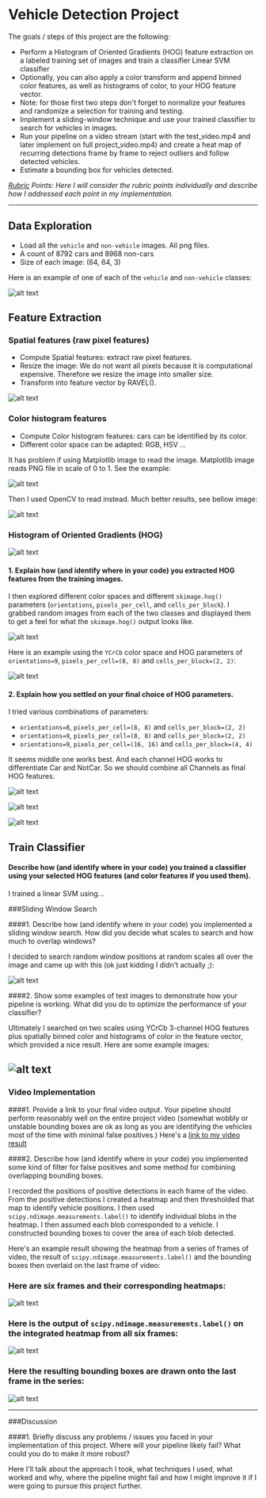 # Vehicle Detection Project

The goals / steps of this project are the following:

* Perform a Histogram of Oriented Gradients (HOG) feature extraction on a labeled training set of images and train a classifier Linear SVM classifier
* Optionally, you can also apply a color transform and append binned color features, as well as histograms of color, to your HOG feature vector. 
* Note: for those first two steps don't forget to normalize your features and randomize a selection for training and testing.
* Implement a sliding-window technique and use your trained classifier to search for vehicles in images.
* Run your pipeline on a video stream (start with the test_video.mp4 and later implement on full project_video.mp4) and create a heat map of recurring detections frame by frame to reject outliers and follow detected vehicles.
* Estimate a bounding box for vehicles detected.

[//]: # (Image References)
[example]: ./assets/example.PNG
[image1]: ./assets/resized_car_image.PNG
[image2]: ./assets/color_histogram.PNG
[his_error]: ./assets/color_histogram_error.PNG
[image3]: ./assets/hog41.PNG
[image20]: ./assets/hog20.PNG
[image21]: ./assets/hog21.PNG
[image22]: ./assets/hog22.PNG
[image4]: ./assets/normalization2.PNG
[image5]: ./assets/bboxes_and_heat.png
[image6]: ./assets/labels_map.png
[image7]: ./assets/output_bboxes.png
[video1]: ./project_video.mp4

_[Rubric](https://review.udacity.com/#!/rubrics/513/view) Points: 
Here I will consider the rubric points individually and describe how I addressed each point in my implementation._  

---
## Data Exploration
- Load all the `vehicle` and `non-vehicle` images. All png files.
- A count of 8792  cars and 8968  non-cars
- Size of each image:  (64, 64, 3)

Here is an example of one of each of the `vehicle` and `non-vehicle` classes:

![alt text][example]

## Feature Extraction
### Spatial features (raw pixel features) 
- Compute Spatial features: extract raw pixel features. 
- Resize the image: We do not want all pixels because it is computational expensive. Therefore we resize the image into smaller size. 
- Transform into feature vector by RAVEL().

![alt text][image1]

### Color histogram features
- Compute Color histogram features: cars can be identified by its color. 
- Different color space can be adapted: RGB, HSV ...

It has problem if using Matplotlib image to read the image. Matplotlib image reads PNG file in scale of 0 to 1. See the example:

![alt text][his_error]

Then I used OpenCV to read instead. Much better results, see bellow image:

![alt text][image2]

### Histogram of Oriented Gradients (HOG)
![alt text][image2]

#### 1. Explain how (and identify where in your code) you extracted HOG features from the training images.

I then explored different color spaces and different `skimage.hog()` parameters (`orientations`, `pixels_per_cell`, and `cells_per_block`).  I grabbed random images from each of the two classes and displayed them to get a feel for what the `skimage.hog()` output looks like.

![alt text][image3]

Here is an example using the `YCrCb` color space and HOG parameters of `orientations=9`, `pixels_per_cell=(8, 8)` and `cells_per_block=(2, 2)`:


![alt text][image20]

#### 2. Explain how you settled on your final choice of HOG parameters.

I tried various combinations of parameters:
- `orientations=8`, `pixels_per_cell=(8, 8)` and `cells_per_block=(2, 2)`
- `orientations=9`, `pixels_per_cell=(8, 8)` and `cells_per_block=(2, 2)`
- `orientations=9`, `pixels_per_cell=(16, 16)` and `cells_per_block=(4, 4)`

It seems middle one works best. And each channel HOG works to differentiate Car and NotCar. So we should combine all Channels as final HOG features.

![alt text][image20]

![alt text][image21]

![alt text][image22]

## Train Classifier
#### Describe how (and identify where in your code) you trained a classifier using your selected HOG features (and color features if you used them).

I trained a linear SVM using...

###Sliding Window Search

####1. Describe how (and identify where in your code) you implemented a sliding window search.  How did you decide what scales to search and how much to overlap windows?

I decided to search random window positions at random scales all over the image and came up with this (ok just kidding I didn't actually ;):

![alt text][image3]

####2. Show some examples of test images to demonstrate how your pipeline is working.  What did you do to optimize the performance of your classifier?

Ultimately I searched on two scales using YCrCb 3-channel HOG features plus spatially binned color and histograms of color in the feature vector, which provided a nice result.  Here are some example images:

![alt text][image4]
---

### Video Implementation

####1. Provide a link to your final video output.  Your pipeline should perform reasonably well on the entire project video (somewhat wobbly or unstable bounding boxes are ok as long as you are identifying the vehicles most of the time with minimal false positives.)
Here's a [link to my video result](./project_video.mp4)


####2. Describe how (and identify where in your code) you implemented some kind of filter for false positives and some method for combining overlapping bounding boxes.

I recorded the positions of positive detections in each frame of the video.  From the positive detections I created a heatmap and then thresholded that map to identify vehicle positions.  I then used `scipy.ndimage.measurements.label()` to identify individual blobs in the heatmap.  I then assumed each blob corresponded to a vehicle.  I constructed bounding boxes to cover the area of each blob detected.  

Here's an example result showing the heatmap from a series of frames of video, the result of `scipy.ndimage.measurements.label()` and the bounding boxes then overlaid on the last frame of video:

### Here are six frames and their corresponding heatmaps:

![alt text][image5]

### Here is the output of `scipy.ndimage.measurements.label()` on the integrated heatmap from all six frames:
![alt text][image6]

### Here the resulting bounding boxes are drawn onto the last frame in the series:
![alt text][image7]



---

###Discussion

####1. Briefly discuss any problems / issues you faced in your implementation of this project.  Where will your pipeline likely fail?  What could you do to make it more robust?

Here I'll talk about the approach I took, what techniques I used, what worked and why, where the pipeline might fail and how I might improve it if I were going to pursue this project further.  

